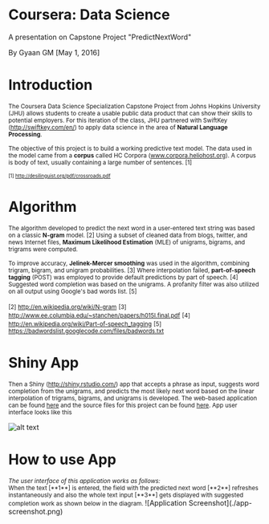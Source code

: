 Coursera: Data Science
=============================================
A presentation on Capstone Project "PredictNextWord"

By Gyaan GM [May 1, 2016]

Introduction
========================================================

<small> The Coursera Data Science Specialization Capstone Project from Johns Hopkins University (JHU) allows 
students to create a usable public data product that can show their skills to potential 
employers. For this iteration of the class, JHU partnered with SwiftKey 
(http://swiftkey.com/en/) to apply data science in the area of **Natural Language Processing**.

The objective of this project is to build a working predictive text model. The data used in the 
model came from a **corpus** called HC Corpora (www.corpora.heliohost.org). A corpus is body of text, 
usually containing a large number of sentences. [1]

<small>[1] http://desilinguist.org/pdf/crossroads.pdf</small></small>

Algorithm
========================================================

<small>The algorithm developed to predict the next word in a user-entered text string was based on a 
classic **N-gram** model. [2] Using a subset of cleaned data from blogs, twitter, and news 
Internet files, **Maximum Likelihood Estimation** (MLE) of unigrams, bigrams, and trigrams were computed.

To improve accuracy, **Jelinek-Mercer smoothing** was used in the algorithm, combining 
trigram, bigram, and unigram probabilities. [3] Where interpolation failed, 
**part-of-speech tagging** (POST) was employed to provide default predictions by part of 
speech. [4] Suggested word completion was based on the unigrams. A profanity filter was also utilized 
on all output using Google's bad words list. [5]</small>

<small>[2] http://en.wikipedia.org/wiki/N-gram</small>
<small>[3] http://www.ee.columbia.edu/~stanchen/papers/h015l.final.pdf</small>
<small>[4] http://en.wikipedia.org/wiki/Part-of-speech_tagging</small>
<small>[5] https://badwordslist.googlecode.com/files/badwords.txt</small></small>


Shiny App
========================================================

<small> Then a Shiny (http://shiny.rstudio.com/) app that accepts a 
phrase as input, suggests word completion from the unigrams, and predicts the most likely next word based 
on the linear interpolation of trigrams, bigrams, and unigrams is developed. The web-based application can be found <a href="https://gkgm.shinyapps.io/PredictNextWord/"> here</a> and the source files for this project can be found <a href="https://github.com/gkgm/Capstone_Milestone_Project"> here</a>. App user interface looks like this </small>

![alt text](Capstone.png)

How to use App
========================================================
<small>
<i>The user interface of this application works as follows: </i> <br>
When the text [**1**] is entered, the field with the predicted next word [**2**] refreshes instantaneously and  also the whole text input [**3**] gets displayed with suggested completion work as shown below in the diagram.
</small>
![Application Screenshot](./app-screenshot.png)


